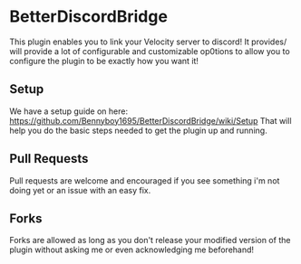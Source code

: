 # BetterDiscordBridge

This plugin enables you to link your Velocity server to discord! It provides/ will provide a lot of configurable and customizable op0tions to allow you to configure the plugin to be exactly how you want it!

## Setup

We have a setup guide on here: https://github.com/Bennyboy1695/BetterDiscordBridge/wiki/Setup
That will help you do the basic steps needed to get the plugin up and running.

## Pull Requests
Pull requests are welcome and encouraged if you see something i'm not doing yet or an issue with an easy fix.

## Forks
Forks are allowed as long as you don't release your modified version of the plugin without asking me or even acknowledging me beforehand!
